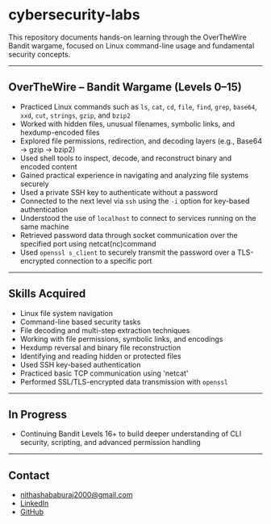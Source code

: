 # cybersecurity-labs
This repository documents hands-on learning through the OverTheWire Bandit wargame, focused on Linux command-line usage and fundamental security concepts.

---

## OverTheWire – Bandit Wargame (Levels 0–15)

- Practiced Linux commands such as `ls`, `cat`, `cd`, `file`, `find`, `grep`, `base64`, `xxd`, `cut`, `strings`, `gzip`, and `bzip2`
- Worked with hidden files, unusual filenames, symbolic links, and hexdump-encoded files
- Explored file permissions, redirection, and decoding layers (e.g., Base64 → gzip → bzip2)
- Used shell tools to inspect, decode, and reconstruct binary and encoded content
- Gained practical experience in navigating and analyzing file systems securely
- Used a private SSH key to authenticate without a password  
- Connected to the next level via `ssh` using the `-i` option for key-based authentication  
- Understood the use of `localhost` to connect to services running on the same machine
- Retrieved password data through socket communication over the specified port using netcat(nc)command
- Used `openssl s_client` to securely transmit the password over a TLS-encrypted connection to a specific port
---

## Skills Acquired

- Linux file system navigation  
- Command-line based security tasks  
- File decoding and multi-step extraction techniques  
- Working with file permissions, symbolic links, and encodings  
- Hexdump reversal and binary file reconstruction  
- Identifying and reading hidden or protected files
- Used SSH key-based authentication
- Practiced basic TCP communication using 'netcat'
- Performed SSL/TLS-encrypted data transmission with `openssl`
---

## In Progress

- Continuing Bandit Levels 16+ to build deeper understanding of CLI security, scripting, and advanced permission handling

---

## Contact

- nithashababuraj2000@gmail.com  
- [LinkedIn](https://www.linkedin.com/in/nithasha-babu-raj-477a351b9/)  
- [GitHub](https://github.com/nithashab2000)

